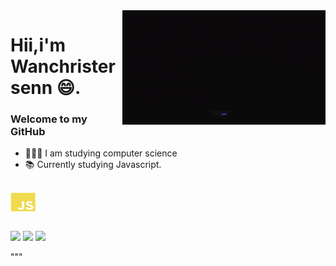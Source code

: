 <img src="banner.gif"  width="325px" align="right" >
<h1 align="left">Hii,i'm Wanchristersenn 😄.  </h1> <!--tittle -->
<h3 alig="left">Welcome to my GitHub </h1>  <!--Saudações-->


- 👨🏾‍🎓 I am studying computer science
- 📚 Currently studying Javascript.
<div style="display: inline_block"><br>
  <img align="center" alt="Rafa-Js" height="30" width="40" src="https://raw.githubusercontent.com/devicons/devicon/master/icons/javascript/javascript-plain.svg">
</div> </br>

<div> 
  
  <a href="https://www.instagram.com/christersenn/" target="_blank"><img src="https://img.shields.io/badge/-Instagram-%23E4405F?style=for-the-badge&logo=instagram&logoColor=white" target="_blank"></a> 
  <a href = "mailto:wanchristersenn@gmail.com"><img src="https://img.shields.io/badge/-Gmail-%23333?style=for-the-badge&logo=gmail&logoColor=white" target="_blank"></a>
  <a href="https://www.linkedin.com/in/wanchristersenn-ide%C3%A3o-258a7a26b/" target="_blank"><img src="https://img.shields.io/badge/-LinkedIn-%230077B5?style=for-the-badge&logo=linkedin&logoColor=white" target="_blank"></a> 
  
</div> 

""" 



